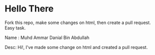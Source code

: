 # Hello There

Fork this repo, make some changes on html, then create a pull request. Easy task.

Name : Muhd Ammar Danial Bin Abdullah 

Desc: Hi!, I've made some change on html and created a pull request.
